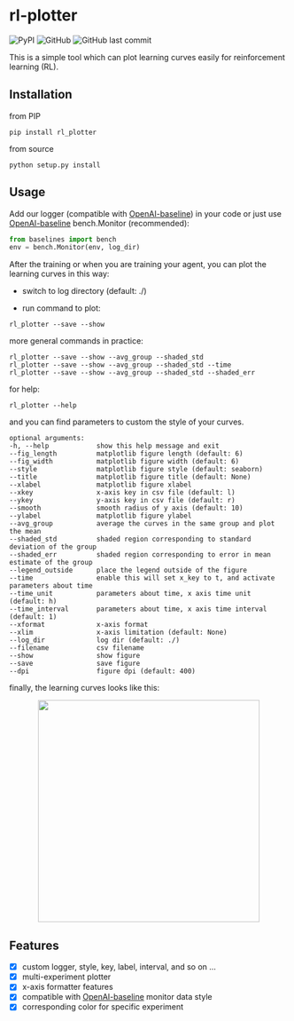 # rl-plotter

![PyPI](https://img.shields.io/pypi/v/rl_plotter?style=flat-square) ![GitHub](https://img.shields.io/github/license/gxywy/rl-plotter?style=flat-square) ![GitHub last commit](https://img.shields.io/github/last-commit/gxywy/rl-plotter?style=flat-square)

 This is a simple tool which can plot learning curves easily for reinforcement learning (RL).

## Installation

from PIP

```
pip install rl_plotter
```

from source

```
python setup.py install
```

## Usage

Add our logger (compatible with [OpenAI-baseline](https://github.com/openai/baselines)) in your code or just use [OpenAI-baseline](https://github.com/openai/baselines) bench.Monitor (recommended):

```python
from baselines import bench
env = bench.Monitor(env, log_dir)
```

After the training or when you are training your agent, you can plot the learning curves in this way:

- switch to log directory (default: ./)

- run command to plot:

```
rl_plotter --save --show
```



more general commands in practice:

```
rl_plotter --save --show --avg_group --shaded_std
rl_plotter --save --show --avg_group --shaded_std --time
rl_plotter --save --show --avg_group --shaded_std --shaded_err
```



for help:

```
rl_plotter --help
```

and you can find  parameters to custom the style of your curves.

```
optional arguments:
-h, --help            show this help message and exit
--fig_length          matplotlib figure length (default: 6)
--fig_width           matplotlib figure width (default: 6)
--style               matplotlib figure style (default: seaborn)
--title               matplotlib figure title (default: None)
--xlabel              matplotlib figure xlabel
--xkey                x-axis key in csv file (default: l)
--ykey                y-axis key in csv file (default: r)
--smooth              smooth radius of y axis (default: 10)
--ylabel              matplotlib figure ylabel
--avg_group           average the curves in the same group and plot the mean
--shaded_std          shaded region corresponding to standard deviation of the group
--shaded_err          shaded region corresponding to error in mean estimate of the group
--legend_outside      place the legend outside of the figure
--time                enable this will set x_key to t, and activate parameters about time
--time_unit           parameters about time, x axis time unit (default: h)
--time_interval       parameters about time, x axis time interval (default: 1)
--xformat             x-axis format
--xlim                x-axis limitation (default: None)
--log_dir             log dir (default: ./)
--filename            csv filename
--show                show figure
--save                save figure
--dpi                 figure dpi (default: 400)
```



finally, the learning curves looks like this:

<div align="center"><img width="400" height="400" src="https://github.com/gxywy/rl-plotter/blob/master/imgs/figure_1.png?raw=true"/></div>

## Features

- [x] custom logger, style, key, label, interval, and so on ...
- [x] multi-experiment plotter
- [x] x-axis formatter features
- [x] compatible with [OpenAI-baseline](https://github.com/openai/baselines) monitor data style
- [x] corresponding color for specific experiment